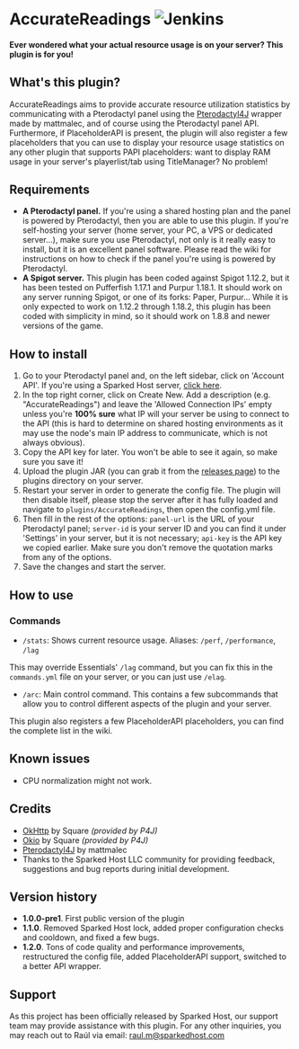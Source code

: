 # Accurate**Readings** ![Jenkins](https://ci.bettd.me/job/SparkedHost/job/AccurateReadings/badge/icon)
#### Ever wondered what your actual resource usage is on your server? **This plugin is for you!**

## What's this plugin?
AccurateReadings aims to provide accurate resource utilization statistics by communicating with a Pterodactyl panel using the
[Pterodactyl4J](https://github.com/mattmalec/Pterodactyl4J) wrapper made by mattmalec, and of course using the Pterodactyl
panel API. Furthermore, if PlaceholderAPI is present, the plugin will also register a few placeholders that you can use to
display your resource usage statistics on any other plugin that supports PAPI placeholders: want to display RAM usage in
your server's playerlist/tab using TitleManager? No problem!    

## Requirements
- **A Pterodactyl panel.** If you're using a shared hosting plan and the panel is powered by Pterodactyl, then you are
able to use this plugin. If you're self-hosting your server (home server, your PC, a VPS or dedicated server...), make
sure you use Pterodactyl, not only is it really easy to install, but it is an excellent panel software. Please read the
wiki for instructions on how to check if the panel you're using is powered by Pterodactyl.
- **A Spigot server.** This plugin has been coded against Spigot 1.12.2, but it has been tested on Pufferfish 1.17.1 and 
Purpur 1.18.1. It should work on any server running Spigot, or one of its forks: Paper, Purpur...
While it is only expected to work on 1.12.2 through 1.18.2, this plugin has been coded with simplicity in mind, so it
should work on 1.8.8 and newer versions of the game.

## How to install
1. Go to your Pterodactyl panel and, on the left sidebar, click on 'Account API'. If you're using a Sparked Host server,
[click here](https://control.sparkedhost.us/account/api).
2. In the top right corner, click on Create New. Add a description (e.g. "AccurateReadings") and leave the 'Allowed
Connection IPs' empty unless you're **100% sure** what IP will your server be using to connect to the API (this is hard
to determine on shared hosting environments as it may use the node's main IP address to communicate, which is not always
obvious).
3. Copy the API key for later. You won't be able to see it again, so make sure you save it!
4. Upload the plugin JAR (you can grab it from the [releases page](https://github.com/SparkedHost/AccurateReadings/releases/))
to the plugins directory on your server.
5. Restart your server in order to generate the config file. The plugin will then disable itself, please stop the server
after it has fully loaded and navigate to `plugins/AccurateReadings`, then open the config.yml file.
6. Then fill in the rest of the options: `panel-url` is the URL of your Pterodactyl panel; `server-id` is your server ID
and you can find it under 'Settings' in your server, but it is not necessary; `api-key` is the API key we copied earlier.
Make sure you don't remove the quotation marks from any of the options.
7. Save the changes and start the server.

## How to use
### Commands
- `/stats`: Shows current resource usage. Aliases: `/perf`, `/performance`, `/lag`

This may override Essentials' `/lag` command, but you can fix this in the `commands.yml` file on your server, or you can 
just use `/elag`.

- `/arc`: Main control command. This contains a few subcommands that allow you to control different aspects of the plugin and your server.

This plugin also registers a few PlaceholderAPI placeholders, you can find the complete list in the wiki.

## Known issues
- CPU normalization might not work.

## Credits
- [OkHttp](https://github.com/square/okhttp) by Square *(provided by P4J)*
- [Okio](https://github.com/square/okio) by Square *(provided by P4J)*
- [Pterodactyl4J](https://github.com/mattmalec/Pterodactyl4J) by mattmalec
- Thanks to the Sparked Host LLC community for providing feedback, suggestions and bug reports during initial
development.

## Version history
- **1.0.0-pre1**. First public version of the plugin
- **1.1.0**. Removed Sparked Host lock, added proper configuration checks and cooldown, and fixed a few bugs.
- **1.2.0**. Tons of code quality and performance improvements, restructured the config file, added PlaceholderAPI
support, switched to a better API wrapper.

## Support
As this project has been officially released by Sparked Host, our support team may provide assistance with this plugin.
For any other inquiries, you may reach out to Raúl via email: raul.m@sparkedhost.com

